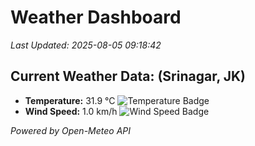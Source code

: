 
# Weather Dashboard

_Last Updated: 2025-08-05 09:18:42_

## Current Weather Data: (Srinagar, JK)
- **Temperature:** 31.9 °C ![Temperature Badge](https://img.shields.io/badge/Temperature-High%20Temp-orange)
- **Wind Speed:** 1.0 km/h ![Wind Speed Badge](https://img.shields.io/badge/Wind%20Speed-Light%20Wind-blue)

*Powered by Open-Meteo API*
